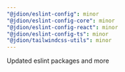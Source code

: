 ```yaml
---
"@jdion/eslint-config": minor
"@jdion/eslint-config-core": minor
"@jdion/eslint-config-react": minor
"@jdion/eslint-config-ts": minor
"@jdion/tailwindcss-utils": minor
---
```


Updated eslint packages and more
